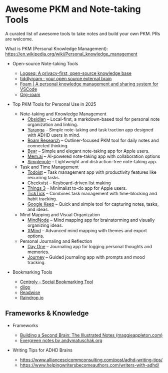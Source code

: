 # Awesome PKM and Note-taking Tools

A curated list of awesome tools to take notes and build your own PKM. PRs are welcome.

What is PKM (Personal Knowledge Management): https://en.wikipedia.org/wiki/Personal_knowledge_management

-  Open-source Note-taking Tools
    - [Logseq: A privacy-first, open-source knowledge base](https://logseq.com/)
    - [tiddlyroam · your open source external brain](https://tiddlyroam.org/)
    - [Foam | A personal knowledge management and sharing system for VSCode](https://foambubble.github.io/foam/)
    - [Org-roam](https://www.orgroam.com/)


- Top PKM Tools for Personal Use in 2025
    - Note-taking and Knowledge Management
      - [Obsidian](https://obsidian.md) – Local-first, a markdown-based tool for personal note organization and linking.
      - [Yaranga](https://yaranga.net) – Simple note-taking and task traction app designed with ADHD users in mind.
      - [Roam Research](https://roamresearch.com) – Outliner-focused PKM tool for daily notes and connected thinking.
      - [Bear](https://bear.app) – Simple and elegant note-taking app for Apple users.
      - [Mem.ai](https://get.mem.ai) – AI-powered note-taking app with collaboration options
      - [Simplenote](https://simplenote.com) – Lightweight and distraction-free note-taking app.
    - Task and Time Management
      - [Todoist](https://todoist.com) – Task management app with productivity features like recurring tasks.
      - [Checkvist](https://checkvist.com) – Keyboard-driven list making
      - [Things 3](https://culturedcode.com/things/) – Minimalist to-do app for Apple users.
      - [TickTick](https://ticktick.com/) – Combines task management with time-blocking and habit tracking.
      - [Google Keep](https://keep.google.com/) – Quick and simple tool for capturing notes, tasks, and ideas.
    - Mind Mapping and Visual Organization
      - [MindNode](https://www.mindnode.com) – Mind mapping app for brainstorming and visually organizing ideas.
      - [XMind](https://xmind.app) – Advanced mind mapping with themes and export options.
    - Personal Journaling and Reflection
      - [Day One](https://dayoneapp.com) – Journaling app for logging personal thoughts and memories. 
      - [Journey](https://journey.cloud) – Guided journaling app with prompts and mood tracking.


- Bookmarking Tools
    - [Centroly - Social Bookmarking Tool](https://centroly.com)
    - [diigo](https://diigo.com)
    - [Readwise](https://readwise.io/)
    - [Raindrop.io](https://raindrop.io/)
  
## Frameworks & Knowledge
- Frameworks
    - [Building a Second Brain: The Illustrated Notes (maggieappleton.com)](https://maggieappleton.com/basb)
    - [Evergreen notes by andymatuschak.org](https://notes.andymatuschak.org/Evergreen_notes)


- Writing Tips for ADHD Brains
    - https://www.alliancescicommconsulting.com/post/adhd-writing-tips/
    - https://www.helpingwritersbecomeauthors.com/writers-with-adhd/